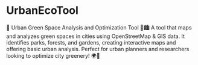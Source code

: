 # UrbanEcoTool
🚀 Urban Green Space Analysis and Optimization Tool 🌿🏙️ A tool that maps and analyzes green spaces in cities using OpenStreetMap &amp; GIS data. It identifies parks, forests, and gardens, creating interactive maps and offering basic urban analysis. Perfect for urban planners and researchers looking to optimize city greenery! 🌍💚

